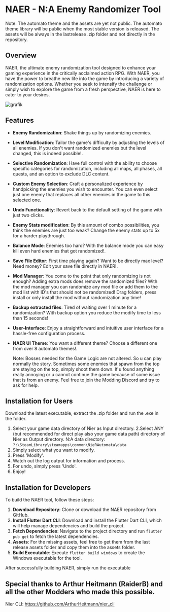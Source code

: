 # NAER - N:A Enemy Randomizer Tool

Note: The automato theme and the assets are yet not public. The automato theme library will be public when the most stable version is released. The assets will be always in the lastrelease .zip folder and not directly in the repository.

## Overview

NAER, the ultimate enemy randomization tool designed to enhance your gaming experience in the critically acclaimed action RPG. With NAER, you have the power to breathe new life into the game by introducing a variety of randomization options. Whether you seek to intensify the challenge or simply wish to explore the game from a fresh perspective, NAER is here to cater to your desires.

![grafik](https://github.com/Vluurie/NAER/assets/145698737/7b2efabd-175d-43f7-83bd-1c79e7374ed7)

## Features

- **Enemy Randomization**: Shake things up by randomizing enemies.
- **Level Modification**: Tailor the game's difficulty by adjusting the levels of all enemies. If you don't want randomized enemies but the level changed, this is indeed possible!.
- **Selective Randomization**: Have full control with the ability to choose specific categories for randomization, including all maps, all phases, all quests, and an option to exclude DLC content.
- **Custom Enemy Selection**: Craft a personalized experience by handpicking the enemies you wish to encounter. You can even select just one enemy that replaces all other enemies in the game to this selected one.
- **Undo Functionality**: Revert back to the default setting of the game with just two clicks. 
- **Enemy Stats modification**: By this amount of combo possibilities, you think the enemies are just too weak? Change the enemy stats up to 5x for a harder playthrough.
- **Balance Mode**: Enemies too hard? With the balance mode you can easy kill even hard enemies that got randomized!.
- **Save File Editor**: First time playing again? Want to be directly max level? Need money? Edit your save file directly in NAER!.
- **Mod Manager**: You come to the point that only randomizing is not enough? Adding extra mods does remove the randomized files? With the mod manager you can randomize any mod file or add them to the mod list with ID's that should not be randomized! Drag folders, press install or only install the mod without randomization any time!
- **Backup extracted files**: Tired of waiting over 1 minute for a randomization? With backup option you reduce the modify time to less than 15 seconds!
- **User-Interface**: Enjoy a straightforward and intuitive user interface for a hassle-free configuration process.
- **NAER UI Theme**: You want a different theme? Choose a different one from over 8 automato themes!.

  Note: Bosses needed for the Game Logic are not altered. So u can play normally the story.
  Sometimes some enemies that spawn from the top are staying on the top, simply shoot them down.
  If u found anything really annoying or u cannot continue the game because of some issue that is from an enemy. Feel free to join the Modding Discord and try to ask for help.

## Installation for Users

Download the latest executable, extract the .zip folder and run the .exe in the folder.

  1. Select your game data directory of Nier as Input directory.
  2.Select ANY (but recommended for direct play also your game data path) directory of Nier as Output directory.
     N:A data directory: `?:\SteamLibrary\steamapps\common\NieRAutomata\data`
  4. Simply select what you want to modify.
  5. Press 'Modify'.
  6. Watch out the log output for information and process.
  7. For undo, simply press 'Undo'.
  8. Enjoy!

## Installation for Developers

To build the NAER tool, follow these steps:

1. **Download Repository**: Clone or download the NAER repository from GitHub.
2. **Install Flutter Dart CLI**: Download and install the Flutter Dart CLI, which will help manage dependencies and build the project.
3. **Fetch Dependencies**: Navigate to the project directory and run `flutter pub get` to fetch the latest dependencies.
4. **Assets**: For the missing assets, feel free to get them from the last release assets folder and copy them into the assets folder.
5. **Build Executable**: Execute `flutter build windows` to create the Windows executable for the tool.

After successfully building NAER, simply run the executable

## Special thanks to Arthur Heitmann (RaiderB) and all the other Modders who made this possible.
Nier CLI: https://github.com/ArthurHeitmann/nier_cli
